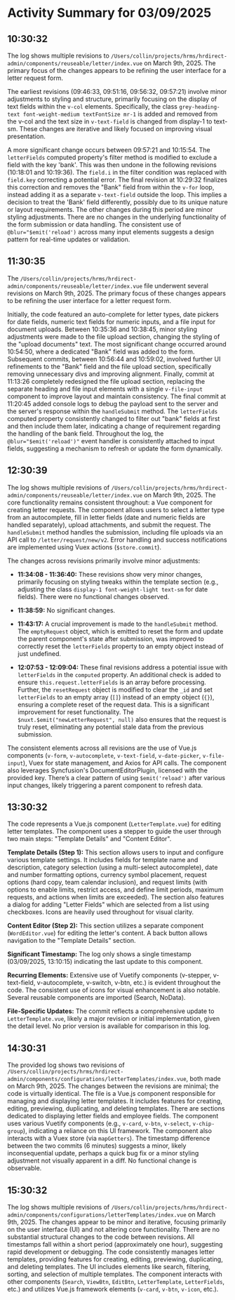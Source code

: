 # Activity Summary for 03/09/2025

## 10:30:32
The log shows multiple revisions to `/Users/collin/projects/hrms/hrdirect-admin/components/reuseable/letter/index.vue` on March 9th, 2025.  The primary focus of the changes appears to be refining the user interface for a letter request form.

The earliest revisions (09:46:33, 09:51:16, 09:56:32, 09:57:21) involve minor adjustments to styling and structure, primarily focusing on the display of text fields within the `v-col` elements.  Specifically, the class `grey-heading-text font-weight-medium textFontSize mr-1` is added and removed from the v-col and the text size in `v-text-field` is changed from display-1 to text-sm. These changes are iterative and likely focused on improving visual presentation.


A more significant change occurs between 09:57:21 and 10:15:54.  The `letterFields` computed property's filter method is modified to exclude a field with the key 'bank'. This was then undone  in the following revisions (10:18:01 and 10:19:36).  The  `field.i` in the filter condition was replaced with `field.key` correcting a potential error.  The final revision at 10:29:32 finalizes this correction and removes the "Bank" field from within the `v-for` loop,  instead adding it as a separate `v-text-field` outside the loop. This implies a decision to treat the 'Bank' field differently, possibly due to its unique nature or layout requirements.  The other changes during this period are minor styling adjustments.  There are no changes in the underlying functionality of the form submission or data handling.  The consistent use of `@blur="$emit('reload')` across many input elements suggests a design pattern for real-time updates or validation.


## 11:30:35
The `/Users/collin/projects/hrms/hrdirect-admin/components/reuseable/letter/index.vue` file underwent several revisions on March 9th, 2025.  The primary focus of these changes appears to be refining the user interface for a letter request form.

Initially, the code featured an auto-complete for letter types, date pickers for date fields, numeric text fields for numeric inputs, and a file input for document uploads.  Between 10:35:36 and 10:38:45, minor styling adjustments were made to the file upload section, changing the styling of the "upload documents" text.  The most significant change occurred around 10:54:50, where a dedicated "Bank" field was added to the form.  Subsequent commits, between 10:56:44 and 10:59:02, involved further UI refinements to the "Bank" field and the file upload section, specifically removing unnecessary divs and improving alignment.  Finally,  commit at 11:13:26 completely redesigned the file upload section, replacing the separate heading and file input elements with a single `v-file-input` component to improve layout and maintain consistency.  The final commit at 11:20:45 added console logs to debug the payload sent to the server and the server's response within the `handleSubmit` method.  The `letterFields` computed property consistently changed to filter out "bank" fields at first and then  include them later, indicating a change of requirement  regarding the handling of the bank field.  Throughout the log, the `@blur="$emit('reload')"` event handler is consistently attached to input fields, suggesting a mechanism to refresh or update the form dynamically.


## 12:30:39
The log shows multiple revisions of `/Users/collin/projects/hrms/hrdirect-admin/components/reuseable/letter/index.vue` on March 9th, 2025.  The core functionality remains consistent throughout: a Vue component for creating letter requests.  The component allows users to select a letter type from an autocomplete, fill in letter fields (date and numeric fields are handled separately), upload attachments, and submit the request.  The `handleSubmit` method handles the submission, including file uploads via an API call to `/letter/request/new/v2`.  Error handling and success notifications are implemented using Vuex actions (`$store.commit`).


The changes across revisions primarily involve minor adjustments:

* **11:34:08 - 11:36:40:** These revisions show very minor changes, primarily focusing on styling tweaks within the template section (e.g., adjusting the class `display-1 font-weight-light text-sm` for date fields). There were no functional changes observed.

* **11:38:59:** No significant changes.


* **11:43:17:** A crucial improvement is made to the `handleSubmit` method.  The `emptyRequest` object, which is emitted to reset the form and update the parent component's state after submission, was improved to correctly reset the `letterFields` property to an empty object instead of just undefined.


* **12:07:53 - 12:09:04:**  These final revisions address a potential issue with `letterFields` in the `computed` property. An additional check is added to ensure `this.request.letterFields` is an array before processing.  Further, the `resetRequest` object is modified to clear the `_id` and set `letterFields` to an empty array (`[]`) instead of an empty object (`{}`), ensuring a complete reset of the request data.  This is a significant improvement for reset functionality.  The `$nuxt.$emit("newLetterRequest", null)` also ensures that the request is truly reset, eliminating any potential stale data from the previous submission.


The consistent elements across all revisions are the use of Vue.js components (`v-form`, `v-autocomplete`, `v-text-field`, `v-date-picker`, `v-file-input`), Vuex for state management, and Axios for API calls. The component also leverages Syncfusion's DocumentEditorPlugin, licensed with the provided key.  There’s a clear pattern of using `$emit('reload')` after various input changes, likely triggering a parent component to refresh data.


## 13:30:32
The code represents a Vue.js component (`LetterTemplate.vue`) for editing letter templates.  The component uses a stepper to guide the user through two main steps: "Template Details" and "Content Editor".

**Template Details (Step 1):** This section allows users to input and configure various template settings. It includes fields for template name and description, category selection (using a multi-select autocomplete), date and number formatting options, currency symbol placement, request options (hard copy, team calendar inclusion), and request limits (with options to enable limits, restrict access, and define limit periods, maximum requests, and actions when limits are exceeded).  The section also features a dialog for adding "Letter Fields" which are selected from a list using checkboxes.  Icons are heavily used throughout for visual clarity.

**Content Editor (Step 2):** This section utilizes a separate component (`WordEditor.vue`) for editing the letter's content.  A back button allows navigation to the "Template Details" section.

**Significant Timestamp:** The log only shows a single timestamp (03/09/2025, 13:10:15) indicating the last update to this component.

**Recurring Elements:**  Extensive use of Vuetify components (v-stepper, v-text-field, v-autocomplete, v-switch, v-btn, etc.) is evident throughout the code. The consistent use of icons for visual enhancement is also notable.  Several reusable components are imported (Search, NoData).

**File-Specific Updates:** The commit reflects a comprehensive update to `LetterTemplate.vue`, likely a major revision or initial implementation, given the detail level. No prior version is available for comparison in this log.


## 14:30:31
The provided log shows two revisions of `/Users/collin/projects/hrms/hrdirect-admin/components/configurations/letterTemplates/index.vue`, both made on March 9th, 2025.  The changes between the revisions are minimal; the code is virtually identical.  The file is a Vue.js component responsible for managing and displaying letter templates.  It includes features for creating, editing, previewing, duplicating, and deleting templates.  There are sections dedicated to displaying letter fields and employee fields.  The component uses various Vuetify components (e.g., `v-card`, `v-btn`, `v-select`, `v-chip-group`), indicating a reliance on this UI framework. The component also interacts with a Vuex store (via `mapGetters`).  The timestamp difference between the two commits (6 minutes) suggests a minor, likely inconsequential update, perhaps a quick bug fix or a minor styling adjustment not visually apparent in a diff.  No functional change is observable.


## 15:30:32
The log shows multiple revisions of `/Users/collin/projects/hrms/hrdirect-admin/components/configurations/letterTemplates/index.vue` on March 9th, 2025.  The changes appear to be minor and iterative, focusing primarily on the user interface (UI) and not altering core functionality.  There are no substantial structural changes to the code between revisions. All timestamps fall within a short period (approximately one hour), suggesting rapid development or debugging.  The code consistently manages letter templates, providing features for creating, editing, previewing, duplicating, and deleting templates.  The UI includes elements like search, filtering, sorting, and selection of multiple templates.  The component interacts with other components (`Search`, `ViewBtn`, `EditBtn`, `LetterTemplate`, `LetterFields`, etc.) and utilizes Vue.js framework elements (`v-card`, `v-btn`, `v-icon`, etc.).
